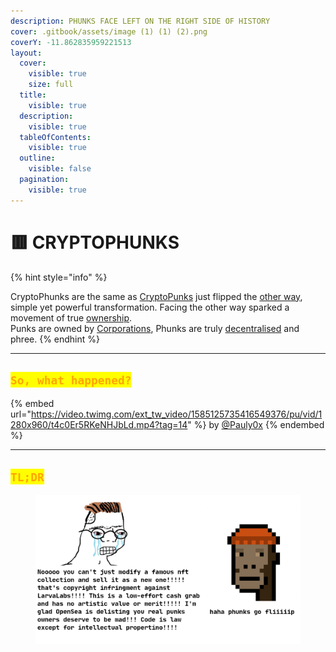 ```yaml
---
description: PHUNKS FACE LEFT ON THE RIGHT SIDE OF HISTORY
cover: .gitbook/assets/image (1) (1) (2).png
coverY: -11.862835959221513
layout:
  cover:
    visible: true
    size: full
  title:
    visible: true
  description:
    visible: true
  tableOfContents:
    visible: true
  outline:
    visible: false
  pagination:
    visible: true
---
```


# 🟥 CRYPTOPHUNKS

{% hint style="info" %}
<img src=".gitbook/assets/Phunk_4156 (1).png" alt="" data-size="original"><img src=".gitbook/assets/Phunk_4156.png" alt="" data-size="original">

CryptoPhunks are the same as [CryptoPunks](https://www.larvalabs.com/cryptopunks) just flipped the [other way](about/readme/phunk-is-../phunk-is-art.md), simple yet powerful transformation. Facing the other way sparked a movement of true [ownership](about/readme/phunk-is-../phunk-is-web3.md).\
Punks are owned by [Corporations](https://twitter.com/cryptopunksnfts/status/1502421713153318918?s=20\&t=sf95wtqypGRjjYHGxaH5lg), Phunks are truly [decentralised](about/readme/phunk-is-../phunk-is-web3.md) and phree.
{% endhint %}

***

## <mark style="color:orange;">`So, what happened?`</mark>

{% embed url="https://video.twimg.com/ext_tw_video/1585125735416549376/pu/vid/1280x960/t4c0Er5RKeNHJbLd.mp4?tag=14" %}
by [@Pauly0x](https://twitter.com/Pauly0x)
{% endembed %}

***

## <mark style="color:orange;">`TL;DR`</mark>

<figure><img src=".gitbook/assets/image (86).png" alt=""><figcaption></figcaption></figure>
